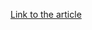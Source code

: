[Link to the article](https://www.huntress.com/blog/top-3-cybersecurity-threats-of-2024-so-far-what-you-need-to-know)

